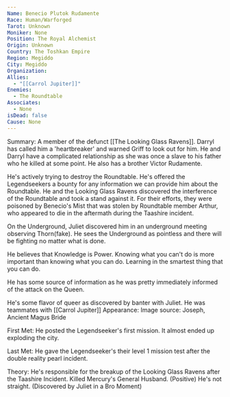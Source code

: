 ```yaml
---
Name: Benecio Plutok Rudamente
Race: Human/Warforged
Tarot: Unknown
Moniker: None
Position: The Royal Alchemist
Origin: Unknown
Country: The Toshkan Empire
Region: Megiddo
City: Megiddo
Organization: 
Allies:
  - "[[Carrol Jupiter]]"
Enemies:
  - The Roundtable
Associates:
  - None
isDead: false
Cause: None
---
```

Summary:
A member of the defunct [[The Looking Glass Ravens]]. Darryl has called him a 'heartbreaker' and warned Griff to look out for him. He and Darryl have a complicated relationship as she was once a slave to his father who he killed at some point. He also has a brother Victor Rudamente.

He's actively trying to destroy the Roundtable. He's offered the Legendseekers a bounty for any information we can provide him about the Roundtable. He and the Looking Glass Ravens discovered the interference of the Roundtable and took a stand against it. For their efforts, they were poisoned by Benecio's Mist that was stolen by Roundtable member Arthur, who appeared to die in the aftermath during the Taashire incident.

On the Underground, Juliet discovered him in an underground meeting observing Thorn(fake). He sees the Underground as pointless and there will be fighting no matter what is done. 

He believes that Knowledge is Power. Knowing what you can't do is more important than knowing what you can do. Learning in the smartest thing that you can do.

He has some source of information as he was pretty immediately informed of the attack on the Queen.

He's some flavor of queer as discovered by banter with Juliet. He was teammates with [[Carrol Jupiter]]
Appearance: 
Image source: Joseph, Ancient Magus Bride

First Met: 
He posted the Legendseeker's first mission. It almost ended up exploding the city.

Last Met: 
He gave the Legendseeker's their level 1 mission test after the double reality pearl incident.

Theory: He's responsible for the breakup of the Looking Glass Ravens after the Taashire Incident.
Killed Mercury's General Husband. (Positive) He's not straight. (Discovered by Juliet in a Bro Moment)

